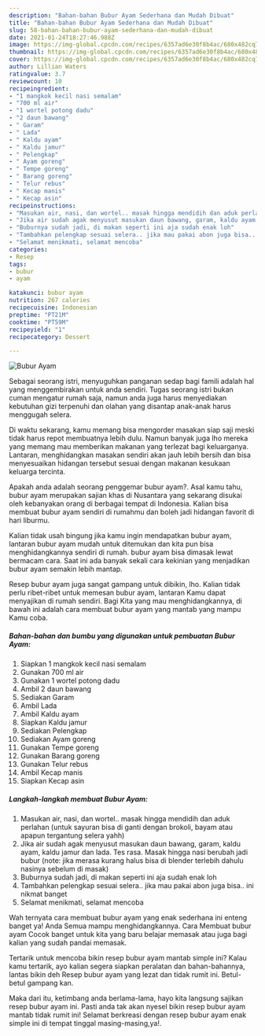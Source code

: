 ```yaml
---
description: "Bahan-bahan Bubur Ayam Sederhana dan Mudah Dibuat"
title: "Bahan-bahan Bubur Ayam Sederhana dan Mudah Dibuat"
slug: 58-bahan-bahan-bubur-ayam-sederhana-dan-mudah-dibuat
date: 2021-01-24T18:27:46.988Z
image: https://img-global.cpcdn.com/recipes/6357ad6e30f8b4ac/680x482cq70/bubur-ayam-foto-resep-utama.jpg
thumbnail: https://img-global.cpcdn.com/recipes/6357ad6e30f8b4ac/680x482cq70/bubur-ayam-foto-resep-utama.jpg
cover: https://img-global.cpcdn.com/recipes/6357ad6e30f8b4ac/680x482cq70/bubur-ayam-foto-resep-utama.jpg
author: Lillian Waters
ratingvalue: 3.7
reviewcount: 10
recipeingredient:
- "1 mangkok kecil nasi semalam"
- "700 ml air"
- "1 wortel potong dadu"
- "2 daun bawang"
- " Garam"
- " Lada"
- " Kaldu ayam"
- " Kaldu jamur"
- " Pelengkap"
- " Ayam goreng"
- " Tempe goreng"
- " Barang goreng"
- " Telur rebus"
- " Kecap manis"
- " Kecap asin"
recipeinstructions:
- "Masukan air, nasi, dan wortel.. masak hingga mendidih dan aduk perlahan (untuk sayuran bisa di ganti dengan brokoli, bayam atau apapun tergantung selera yahh)"
- "Jika air sudah agak menyusut masukan daun bawang, garam, kaldu ayam, kaldu jamur dan lada. Tes rasa. Masak hingga nasi berubah jadi bubur (note: jika merasa kurang halus bisa di blender terlebih dahulu nasinya sebelum di masak)"
- "Buburnya sudah jadi, di makan seperti ini aja sudah enak loh"
- "Tambahkan pelengkap sesuai selera.. jika mau pakai abon juga bisa.. ini nikmat banget"
- "Selamat menikmati, selamat mencoba"
categories:
- Resep
tags:
- bubur
- ayam

katakunci: bubur ayam 
nutrition: 267 calories
recipecuisine: Indonesian
preptime: "PT21M"
cooktime: "PT59M"
recipeyield: "1"
recipecategory: Dessert

---
```



![Bubur Ayam](https://img-global.cpcdn.com/recipes/6357ad6e30f8b4ac/680x482cq70/bubur-ayam-foto-resep-utama.jpg)

Sebagai seorang istri, menyuguhkan panganan sedap bagi famili adalah hal yang menggembirakan untuk anda sendiri. Tugas seorang istri bukan cuman mengatur rumah saja, namun anda juga harus menyediakan kebutuhan gizi terpenuhi dan olahan yang disantap anak-anak harus menggugah selera.

Di waktu  sekarang, kamu memang bisa mengorder masakan siap saji meski tidak harus repot membuatnya lebih dulu. Namun banyak juga lho mereka yang memang mau memberikan makanan yang terlezat bagi keluarganya. Lantaran, menghidangkan masakan sendiri akan jauh lebih bersih dan bisa menyesuaikan hidangan tersebut sesuai dengan makanan kesukaan keluarga tercinta. 



Apakah anda adalah seorang penggemar bubur ayam?. Asal kamu tahu, bubur ayam merupakan sajian khas di Nusantara yang sekarang disukai oleh kebanyakan orang di berbagai tempat di Indonesia. Kalian bisa membuat bubur ayam sendiri di rumahmu dan boleh jadi hidangan favorit di hari liburmu.

Kalian tidak usah bingung jika kamu ingin mendapatkan bubur ayam, lantaran bubur ayam mudah untuk ditemukan dan kita pun bisa menghidangkannya sendiri di rumah. bubur ayam bisa dimasak lewat bermacam cara. Saat ini ada banyak sekali cara kekinian yang menjadikan bubur ayam semakin lebih mantap.

Resep bubur ayam juga sangat gampang untuk dibikin, lho. Kalian tidak perlu ribet-ribet untuk memesan bubur ayam, lantaran Kamu dapat menyajikan di rumah sendiri. Bagi Kita yang mau menghidangkannya, di bawah ini adalah cara membuat bubur ayam yang mantab yang mampu Kamu coba.

<!--inarticleads1-->

##### Bahan-bahan dan bumbu yang digunakan untuk pembuatan Bubur Ayam:

1. Siapkan 1 mangkok kecil nasi semalam
1. Gunakan 700 ml air
1. Gunakan 1 wortel potong dadu
1. Ambil 2 daun bawang
1. Sediakan  Garam
1. Ambil  Lada
1. Ambil  Kaldu ayam
1. Siapkan  Kaldu jamur
1. Sediakan  Pelengkap
1. Sediakan  Ayam goreng
1. Gunakan  Tempe goreng
1. Gunakan  Barang goreng
1. Gunakan  Telur rebus
1. Ambil  Kecap manis
1. Siapkan  Kecap asin




<!--inarticleads2-->

##### Langkah-langkah membuat Bubur Ayam:

1. Masukan air, nasi, dan wortel.. masak hingga mendidih dan aduk perlahan (untuk sayuran bisa di ganti dengan brokoli, bayam atau apapun tergantung selera yahh)
1. Jika air sudah agak menyusut masukan daun bawang, garam, kaldu ayam, kaldu jamur dan lada. Tes rasa. Masak hingga nasi berubah jadi bubur (note: jika merasa kurang halus bisa di blender terlebih dahulu nasinya sebelum di masak)
1. Buburnya sudah jadi, di makan seperti ini aja sudah enak loh
1. Tambahkan pelengkap sesuai selera.. jika mau pakai abon juga bisa.. ini nikmat banget
1. Selamat menikmati, selamat mencoba




Wah ternyata cara membuat bubur ayam yang enak sederhana ini enteng banget ya! Anda Semua mampu menghidangkannya. Cara Membuat bubur ayam Cocok banget untuk kita yang baru belajar memasak atau juga bagi kalian yang sudah pandai memasak.

Tertarik untuk mencoba bikin resep bubur ayam mantab simple ini? Kalau kamu tertarik, ayo kalian segera siapkan peralatan dan bahan-bahannya, lantas bikin deh Resep bubur ayam yang lezat dan tidak rumit ini. Betul-betul gampang kan. 

Maka dari itu, ketimbang anda berlama-lama, hayo kita langsung sajikan resep bubur ayam ini. Pasti anda tak akan nyesel bikin resep bubur ayam mantab tidak rumit ini! Selamat berkreasi dengan resep bubur ayam enak simple ini di tempat tinggal masing-masing,ya!.

